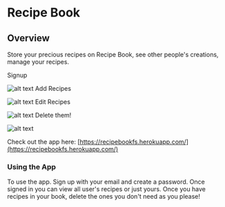 # Recipe Book 

## Overview

Store your precious recipes on Recipe Book, see other people's creations, manage
your recipes.

Signup

![alt text](https://media.giphy.com/media/3oKIPmwy5zzW7dvV8Q/giphy.gif "Recipe Book") 
Add Recipes

![alt text](https://media.giphy.com/media/3ohzdMbS71rMdN2n7i/giphy.gif "Recipe Book") 
Edit Recipes

![alt text](https://media.giphy.com/media/3og0IAIsFItRbkeqL6/giphy.gif "Recipe Book") 
Delete them!

![alt text](https://media.giphy.com/media/3og0IEVmxoaw6MT2Le/giphy.gif "Recipe Book")

Check out the app here: 
[https://recipebookfs.herokuapp.com/](https://recipebookfs.herokuapp.com/)

### Using the App

To use the app. Sign up with your email and create a password. Once signed in
you can view all user's recipes or just yours. Once you have recipes in your
book, delete the ones you don't need as you please!
